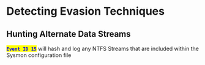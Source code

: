# Detecting Evasion Techniques

## Hunting Alternate Data Streams

<mark style="color:blue;">**`Event ID 15`**</mark> will hash and log any NTFS Streams that are included within the Sysmon configuration file
